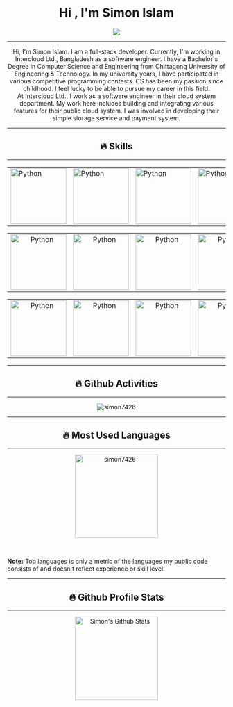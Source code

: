 <h1 align="center">Hi , I'm Simon Islam</h1>
<p align="center">
  <a href="https://github.com/DenverCoder1/readme-typing-svg"><img src="https://readme-typing-svg.herokuapp.com/?lines=Full+Stack+Developer;Competitive+Programmer&center=true&width=500&height=30&color=000000"></a>
</p>
<hr/>
<p align="center">
Hi, I'm Simon Islam. I am a full-stack developer. Currently, I'm working in Intercloud Ltd., Bangladesh as a software engineer. I have a Bachelor's Degree in Computer Science and Engineering from Chittagong University of Engineering & Technology. In my university years, I have participated in various competitive programming contests. CS has been my passion since childhood. I feel lucky to be able to pursue my career in this field.<br>
At Intercloud Ltd., I work as a software engineer in their cloud system department. My work here includes building and integrating various features for their public cloud system. I was involved in developing their simple storage service and payment system.
</p>

<hr/>
<h2 align="center">🔥 Skills</h2>
<hr/>
<div align="center">
<table>
<tr>
<td>
    <img alt="Python" src="https://s3.brilliant.com.bd/simon_portfolio/img/logo/python.png" height="128px"/>
</td>
<td>
    <img alt="Python" src="https://s3.brilliant.com.bd/simon_portfolio/img/logo/cplusplus.png" height="128px"/>
</td>
<td>
    <img alt="Python" src="https://s3.brilliant.com.bd/simon_portfolio/img/logo/C.png" height="128px"/>
</td>
<td>
    <img alt="Python" src="https://s3.brilliant.com.bd/simon_portfolio/img/logo/javascript.png" height="128px"/>
</td>
<td>
    <img alt="Python" src="https://s3.brilliant.com.bd/simon_portfolio/img/logo/html.png" height="128px"/>
</td>
<td>
    <img alt="Python" src="https://s3.brilliant.com.bd/simon_portfolio/img/logo/css.png" height="128px"/>
</td>
</tr>
</table>
</div>
<div align="center">
<table>
<tr>
<td align="center">
    <img alt="Python" src="https://s3.brilliant.com.bd/simon_portfolio/img/logo/flaskgithub.svg" height="128px"/>
</td>
<td align="center">
    <img alt="Python" src="https://s3.brilliant.com.bd/simon_portfolio/img/logo/django.png" height="128px"/>
</td>
<td align="center">
    <img alt="Python" src="https://s3.brilliant.com.bd/simon_portfolio/img/logo/fastapi.png" height="128px"/>
</td>
<td align="center">
    <img alt="Python" src="https://s3.brilliant.com.bd/simon_portfolio/img/logo/vuejs.png" height="128px"/>
</td>
</tr>
</table>
</div>
<div align="center">
<table>
<tr>
<td align="center">
    <img alt="Python" src="https://s3.brilliant.com.bd/simon_portfolio/img/logo/docker.png" height="128px"/>
</td>
<td align="center">
    <img alt="Python" src="https://s3.brilliant.com.bd/simon_portfolio/img/logo/kubernetes.png" height="128px"/>
</td>
<td align="center">
    <img alt="Python" src="https://s3.brilliant.com.bd/simon_portfolio/img/logo/git.png" height="128px"/>
</td>
<td align="center">
    <img alt="Python" src="https://s3.brilliant.com.bd/simon_portfolio/img/logo/postgresql.png" height="128px"/>
</td>
<td align="center">
    <img alt="Python" src="https://s3.brilliant.com.bd/simon_portfolio/img/logo/mysql.png" height="128px"/>
</td>
<td align="center">
    <img alt="Python" src="https://s3.brilliant.com.bd/simon_portfolio/img/logo/linux.png" height="128px"/>
</td>
</tr>
</table>
</div>

<hr/>
<h2 align="center">🔥 Github Activities</h2>
<hr/>
<div>
<p align="center"><img src="https://github-readme-streak-stats.herokuapp.com/?user=simon7426&theme=synthwave" alt="simon7426"  /></p>
<hr/>
<h2 align="center">🔥 Most Used Languages</h2>
<hr/>
<p align="center">
<img src="https://github-readme-stats.vercel.app/api/top-langs?username=simon7426&show_icons=true&locale=en&layout=compact&theme=synthwave&hide_title=true" alt="simon7426" height="192px"/>
</p>
  <br/>
  <p>
  <b>Note:</b> Top languages is only a metric of the languages my public code consists of and doesn't reflect experience or skill level.
  </p>
<hr/>
<h2 align="center">🔥 Github Profile Stats</h2>
<hr/>
<p align="center">
    <img alt="Simon's Github Stats" src="https://github-readme-stats.vercel.app/api?username=simon7426&show_icons=true&count_private=true&theme=synthwave&hide_title=true&hide_rank=true" height="192px"/>
</p>


</div>